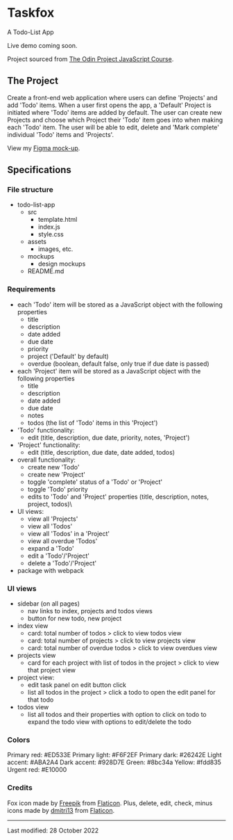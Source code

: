 # Taskfox
A Todo-List App

Live demo coming soon.

Project sourced from [The Odin Project JavaScript Course](https://www.theodinproject.com/lessons/node-path-javascript-todo-list).

## The Project
Create a front-end web application where users can define 'Projects' and add 'Todo' items. When a user first opens the app, a 'Default' Project is initiated where 'Todo' items are added by default. The user can create new Projects and choose which Project their 'Todo' item goes into when making each 'Todo' item. The user will be able to edit, delete and 'Mark complete' individual 'Todo' items and 'Projects'.

View my [Figma mock-up](https://www.figma.com/proto/nmmcav6BnRT6YEon8Egdea/Untitled?node-id=3%3A34&scaling=scale-down-width&page-id=0%3A1&starting-point-node-id=3%3A34&hide-ui=1).

## Specifications

### File structure
* todo-list-app
    * src
        * template.html
        * index.js
        * style.css
    * assets
        * images, etc.
    * mockups
        * design mockups
    * README.md

### Requirements
* each 'Todo' item will be stored as a JavaScript object with the following properties
    * title
    * description
    * date added
    * due date
    * priority
    * project ('Default' by default)
    * overdue (boolean, default false, only true if due date is passed)
* each 'Project' item will be stored as a JavaScript object with the following properties
    * title
    * description
    * date added
    * due date
    * notes
    * todos (the list of 'Todo' items in this 'Project')
* 'Todo' functionality:
    * edit (title, description, due date, priority, notes, 'Project')
* 'Project' functionality:
    * edit (title, description, due date, date added, todos)
* overall functionality:
    * create new 'Todo'
    * create new 'Project'
    * toggle 'complete' status of a 'Todo' or 'Project'
    * toggle 'Todo' priority
    * edits to 'Todo' and 'Project' properties (title, description, notes, project, todos)\
* UI views:
    * view all 'Projects'
    * view all 'Todos'
    * view all 'Todos' in a 'Project'
    * view all overdue 'Todos'
    * expand a 'Todo'
    * edit a 'Todo'/'Project'
    * delete a 'Todo'/'Project'
* package with webpack

### UI views
* sidebar (on all pages)
    * nav links to index, projects and todos views
    * button for new todo, new project
* index view
    * card: total number of todos > click to view todos view
    * card: total number of projects > click to view projects view
    * card: total number of overdue todos > click to view overdues view
* projects view
    * card for each project with list of todos in the project > click to view that project view
* project view:
    * edit task panel on edit button click
    * list all todos in the project > click a todo to open the edit panel for that todo
* todos view
    * list all todos and their properties with option to click on todo to expand the todo view with options to edit/delete the todo

### Colors
Primary red: #ED533E
Primary light: #F6F2EF
Primary dark: #26242E
Light accent: #ABA2A4
Dark accent: #928D7E
Green: #8bc34a
Yellow: #fdd835
Urgent red: #E10000


### Credits
Fox icon made by [Freepik](https://www.freepik.com) from [Flaticon](https://www.flaticon.com/).
Plus, delete, edit, check, minus icons made by [dmitri13](https://www.flaticon.com/authors/dmitri13) from [Flaticon](https://www.flaticon.com/).


--- 

Last modified: 28 October 2022